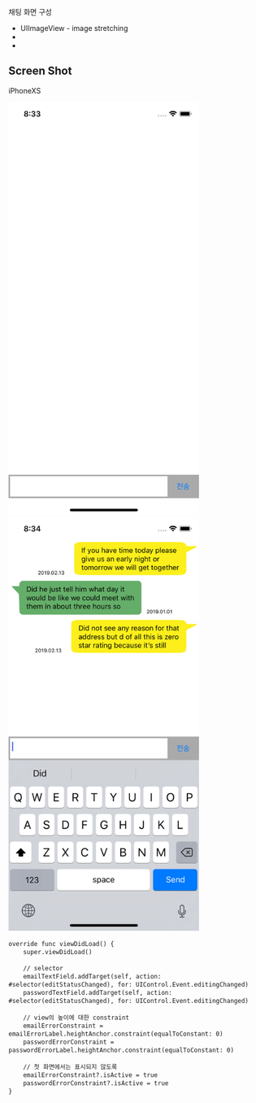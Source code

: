 채팅 화면 구성
* UIImageView - image stretching
* 
* 


Screen Shot
---
iPhoneXS

<img src="./screen1.png" width="375"> <img src="./screen2.png" width="375">


```
override func viewDidLoad() {
    super.viewDidLoad()
    
    // selector
    emailTextField.addTarget(self, action: #selector(editStatusChanged), for: UIControl.Event.editingChanged)
    passwordTextField.addTarget(self, action: #selector(editStatusChanged), for: UIControl.Event.editingChanged)
    
    // view의 높이에 대한 constraint
    emailErrorConstraint = emailErrorLabel.heightAnchor.constraint(equalToConstant: 0)
    passwordErrorConstraint = passwordErrorLabel.heightAnchor.constraint(equalToConstant: 0)
    
    // 첫 화면에서는 표시되지 않도록
    emailErrorConstraint?.isActive = true
    passwordErrorConstraint?.isActive = true
}
    

```
